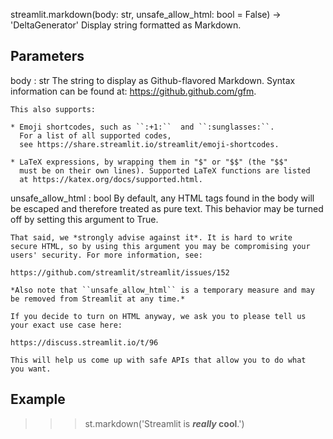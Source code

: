 <!-- about st.markdown -->
streamlit.markdown(body: str, unsafe_allow_html: bool = False) -> 'DeltaGenerator'
Display string formatted as Markdown.

Parameters
----------
body : str
    The string to display as Github-flavored Markdown. Syntax
    information can be found at: https://github.github.com/gfm.

    This also supports:

    * Emoji shortcodes, such as ``:+1:``  and ``:sunglasses:``.
      For a list of all supported codes,
      see https://share.streamlit.io/streamlit/emoji-shortcodes.

    * LaTeX expressions, by wrapping them in "$" or "$$" (the "$$"
      must be on their own lines). Supported LaTeX functions are listed
      at https://katex.org/docs/supported.html.

unsafe_allow_html : bool
    By default, any HTML tags found in the body will be escaped and
    therefore treated as pure text. This behavior may be turned off by
    setting this argument to True.

    That said, we *strongly advise against it*. It is hard to write
    secure HTML, so by using this argument you may be compromising your
    users' security. For more information, see:

    https://github.com/streamlit/streamlit/issues/152

    *Also note that ``unsafe_allow_html`` is a temporary measure and may
    be removed from Streamlit at any time.*

    If you decide to turn on HTML anyway, we ask you to please tell us
    your exact use case here:

    https://discuss.streamlit.io/t/96

    This will help us come up with safe APIs that allow you to do what
    you want.

Example
-------
>>> st.markdown('Streamlit is **_really_ cool**.')